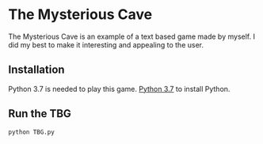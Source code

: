 # The Mysterious Cave
The Mysterious Cave is an example of a text based game made by myself. I did my best to make it interesting and appealing to the user. 

## Installation
Python 3.7 is needed to play this game. [Python 3.7](https://www.python.org/downloads/) to install Python.

## Run the TBG
```python
python TBG.py
```

